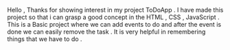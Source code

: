 Hello , Thanks for showing interest in my project ToDoApp .
I have made this project so that i can grasp a good concept in the HTML , CSS , JavaScript .
This is a Basic project where we can add events to do and after the event is done we can easily remove the task .
It is very helpful in remembering things that we have to do .
